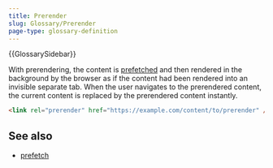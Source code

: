 ```yaml
---
title: Prerender
slug: Glossary/Prerender
page-type: glossary-definition
---
```


{{GlossarySidebar}}

With prerendering, the content is [prefetched](/en-US/docs/Glossary/Prefetch) and then rendered in the background by the browser as if the content had been rendered into an invisible separate tab. When the user navigates to the prerendered content, the current content is replaced by the prerendered content instantly.

```html
<link rel="prerender" href="https://example.com/content/to/prerender" />
```

## See also

- [prefetch](/en-US/docs/Glossary/Prefetch)
